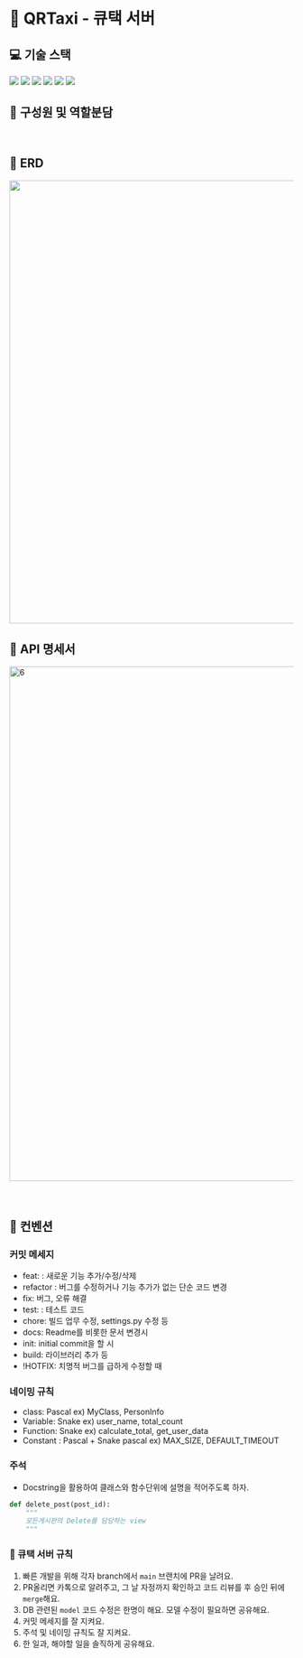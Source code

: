 # 🚖 QRTaxi - 큐택 서버

## 💻 기술 스택
<div style='flex'>
<img src="https://img.shields.io/badge/Python3.9.5-3776AB?style=for-the-badge&logo=Python&logoColor=white" >
<img src="https://img.shields.io/badge/Django-092E20?style=for-the-badge&logo=Django&logoColor=white">
<ing src="https://camo.githubusercontent.com/4590c0af4aeb1b75233885f86e80c1da8cb2afd401173a40e41370f5cad5db20/68747470733a2f2f696d672e736869656c64732e696f2f62616467652f4a57542d626c61636b3f7374796c653d666f722d7468652d6261646765266c6f676f3d4a534f4e253230776562253230746f6b656e73">

<img src="https://camo.githubusercontent.com/c1fc168684171582321954905e8b9dc4f59810243ed85e645f3b7938ee3145cb/68747470733a2f2f696d672e736869656c64732e696f2f62616467652f6d7973716c2d3434373941313f7374796c653d666f722d7468652d6261646765266c6f676f3d6d7973716c266c6f676f436f6c6f723d7768697465">
<img src="https://img.shields.io/badge/Docker-2496ED?style=for-the-badge&logo=Docker&logoColor=white">
<ing src="https://camo.githubusercontent.com/cb6a8acb6cd719636cea6cce9de8a98986f895d0a4da406400db37f4a115604c/68747470733a2f2f696d672e736869656c64732e696f2f62616467652f646f636b6572206875622d3234393645443f7374796c653d666f722d7468652d6261646765266c6f676f3d646f636b6572266c6f676f436f6c6f723d7768697465">
<img src="https://img.shields.io/badge/Amazon EC2-FF9900?style=for-the-badge&logo=Amazon EC2&logoColor=white">
<img src="https://img.shields.io/badge/Amazon RDS-527FFF?style=for-the-badge&logo=Amazon RDS&logoColor=white">
</div>

## 🚖 구성원 및 역할분담

</br>

## 🚖 ERD
<img width="785" alt="" src="">
</br>

## 🚖 API 명세서
<img width="912" alt="6" src="">
</br>

</br>
</br>

## 📌 컨벤션
### 커밋 메세지
- feat: : 새로운 기능 추가/수정/삭제
- refactor : 버그를 수정하거나 기능 추가가 없는 단순 코드 변경
- fix: 버그, 오류 해결
- test: : 테스트 코드
- chore: 빌드 업무 수정, settings.py 수정 등
- docs: Readme를 비롯한 문서 변경시
- init: initial commit을 할 시
- build: 라이브러리 추가 등
- !HOTFIX: 치명적 버그를 급하게 수정할 때

### 네이밍 규칙
- class: Pascal ex) MyClass, PersonInfo
- Variable: Snake ex) user_name, total_count
- Function: Snake ex) calculate_total, get_user_data
- Constant : Pascal + Snake pascal ex) MAX_SIZE, DEFAULT_TIMEOUT
### 주석
- Docstring을 활용하여 클래스와 함수단위에 설명을 적어주도록 하자.
```python
def delete_post(post_id):
    """
    모든게시판의 Delete를 담당하는 view
    """
```

### 🚷 큐택 서버 규칙

1. 빠른 개발을 위해 각자 branch에서 `main` 브랜치에 PR을 날려요.
2. PR올리면 카톡으로 알려주고, 그 날 자정까지 확인하고 코드 리뷰를 후 승인 뒤에 `merge`해요.
3. DB 관련된 `model` 코드 수정은 한명이 해요. 모델 수정이 필요하면 공유해요.
4. 커밋 메세지를 잘 지켜요.
5. 주석 및 네이밍 규칙도 잘 지켜요.
6. 한 일과, 해야할 일을 솔직하게 공유해요.

</br>
</br>


